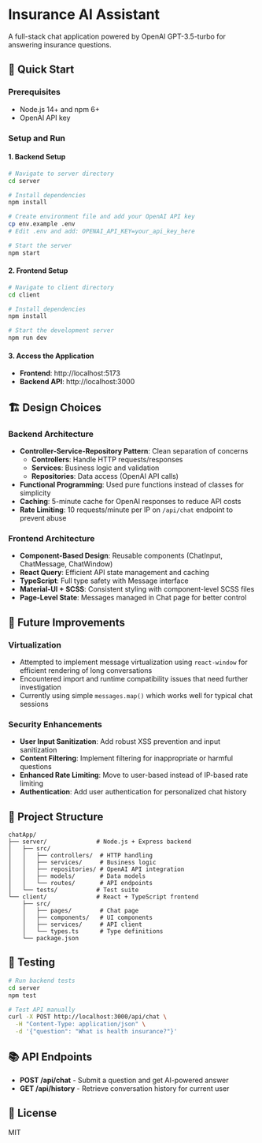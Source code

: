 # Insurance AI Assistant

A full-stack chat application powered by OpenAI GPT-3.5-turbo for answering insurance questions.

## 🚀 Quick Start

### **Prerequisites**
- Node.js 14+ and npm 6+
- OpenAI API key

### **Setup and Run**

#### **1. Backend Setup**
```bash
# Navigate to server directory
cd server

# Install dependencies
npm install

# Create environment file and add your OpenAI API key
cp env.example .env
# Edit .env and add: OPENAI_API_KEY=your_api_key_here

# Start the server
npm start
```

#### **2. Frontend Setup**
```bash
# Navigate to client directory
cd client

# Install dependencies
npm install

# Start the development server
npm run dev
```

#### **3. Access the Application**
- **Frontend**: http://localhost:5173
- **Backend API**: http://localhost:3000

## 🏗️ Design Choices

### **Backend Architecture**
- **Controller-Service-Repository Pattern**: Clean separation of concerns
  - **Controllers**: Handle HTTP requests/responses
  - **Services**: Business logic and validation
  - **Repositories**: Data access (OpenAI API calls)
- **Functional Programming**: Used pure functions instead of classes for simplicity
- **Caching**: 5-minute cache for OpenAI responses to reduce API costs
- **Rate Limiting**: 10 requests/minute per IP on `/api/chat` endpoint to prevent abuse

### **Frontend Architecture**
- **Component-Based Design**: Reusable components (ChatInput, ChatMessage, ChatWindow)
- **React Query**: Efficient API state management and caching
- **TypeScript**: Full type safety with Message interface
- **Material-UI + SCSS**: Consistent styling with component-level SCSS files
- **Page-Level State**: Messages managed in Chat page for better control

## 🔧 Future Improvements

### **Virtualization**
- Attempted to implement message virtualization using `react-window` for efficient rendering of long conversations
- Encountered import and runtime compatibility issues that need further investigation
- Currently using simple `messages.map()` which works well for typical chat sessions

### **Security Enhancements**
- **User Input Sanitization**: Add robust XSS prevention and input sanitization
- **Content Filtering**: Implement filtering for inappropriate or harmful questions
- **Enhanced Rate Limiting**: Move to user-based instead of IP-based rate limiting
- **Authentication**: Add user authentication for personalized chat history

## 📁 Project Structure

```
chatApp/
├── server/              # Node.js + Express backend
│   ├── src/
│   │   ├── controllers/  # HTTP handling
│   │   ├── services/     # Business logic
│   │   ├── repositories/ # OpenAI API integration
│   │   ├── models/       # Data models
│   │   └── routes/       # API endpoints
│   └── tests/           # Test suite
└── client/              # React + TypeScript frontend
    ├── src/
    │   ├── pages/        # Chat page
    │   ├── components/   # UI components
    │   ├── services/     # API client
    │   └── types.ts      # Type definitions
    └── package.json
```

## 🧪 Testing

```bash
# Run backend tests
cd server
npm test

# Test API manually
curl -X POST http://localhost:3000/api/chat \
  -H "Content-Type: application/json" \
  -d '{"question": "What is health insurance?"}'
```

## 📚 API Endpoints

- **POST /api/chat** - Submit a question and get AI-powered answer
- **GET /api/history** - Retrieve conversation history for current user

## 📄 License

MIT
